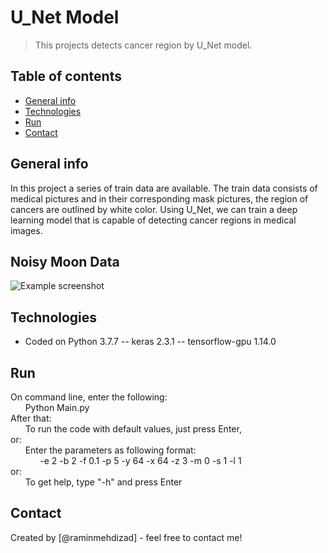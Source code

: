 
# U_Net Model
> This projects detects cancer region by U_Net model.

## Table of contents
* [General info](#general-info)
* [Technologies](#technologies)
* [Run](#setup)
* [Contact](#contact)

## General info
In this project a series of train data are available. The train data consists of medical pictures and in their
corresponding mask pictures, the region of cancers are outlined by white color. Using U_Net, we can train a deep learning
model that is capable of detecting cancer regions in medical images.

## Noisy Moon Data
![Example screenshot](noisy_moon_data.jpg)

## Technologies
* Coded on Python 3.7.7 -- keras 2.3.1 -- tensorflow-gpu 1.14.0

## Run
On command line, enter the following:\
&nbsp; &nbsp; &nbsp; Python Main.py\
After that:\
&nbsp; &nbsp; &nbsp; To run the code with default values, just press Enter, \
     or:\
&nbsp; &nbsp; &nbsp; Enter the parameters as following format:\
&nbsp; &nbsp; &nbsp; &nbsp; &nbsp; &nbsp; -e 2 -b 2 -f 0.1 -p 5 -y 64 -x 64 -z 3 -m 0 -s 1 -l 1 \
     or:\
&nbsp; &nbsp; &nbsp; To get help, type "-h" and press Enter 
     

## Contact
Created by [@raminmehdizad] - feel free to contact me!
